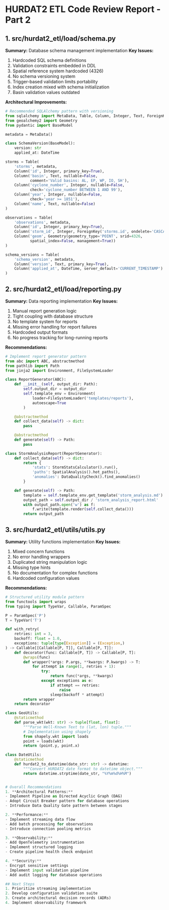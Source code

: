 # HURDAT2 ETL Code Review Report - Part 2

## 1. src/hurdat2_etl/load/schema.py
**Summary:** Database schema management implementation
**Key Issues:**
1. Hardcoded SQL schema definitions
2. Validation constraints embedded in DDL
3. Spatial reference system hardcoded (4326)
4. No schema versioning system
5. Trigger-based validation limits portability
6. Index creation mixed with schema initialization
7. Basin validation values outdated

**Architectural Improvements:**
```python
# Recommended SQLAlchemy pattern with versioning
from sqlalchemy import MetaData, Table, Column, Integer, Text, ForeignKey, DateTime
from geoalchemy2 import Geometry
from pydantic import BaseModel

metadata = MetaData()

class SchemaVersion(BaseModel):
    version: str
    applied_at: DateTime

storms = Table(
    'storms', metadata,
    Column('id', Integer, primary_key=True),
    Column('basin', Text, nullable=False,
           comment='Valid basins: AL, EP, WP, IO, SH'),
    Column('cyclone_number', Integer, nullable=False,
           check='cyclone_number BETWEEN 1 AND 99'),
    Column('year', Integer, nullable=False,
           check='year >= 1851'),
    Column('name', Text, nullable=False)
)

observations = Table(
    'observations', metadata,
    Column('id', Integer, primary_key=True),
    Column('storm_id', Integer, ForeignKey('storms.id', ondelete='CASCADE')),
    Column('geom', Geometry(geometry_type='POINT', srid=4326,
           spatial_index=False, management=True))
)

schema_versions = Table(
    'schema_version', metadata,
    Column('version', Text, primary_key=True),
    Column('applied_at', DateTime, server_default='CURRENT_TIMESTAMP')
)
```

## 2. src/hurdat2_etl/load/reporting.py
**Summary:** Data reporting implementation
**Key Issues:**
1. Manual report generation logic
2. Tight coupling with database structure
3. No template system for reports
4. Missing error handling for report failures
5. Hardcoded output formats
6. No progress tracking for long-running reports

**Recommendations:**
```python
# Implement report generator pattern
from abc import ABC, abstractmethod
from pathlib import Path
from jinja2 import Environment, FileSystemLoader

class ReportGenerator(ABC):
    def __init__(self, output_dir: Path):
        self.output_dir = output_dir
        self.template_env = Environment(
            loader=FileSystemLoader('templates/reports'),
            autoescape=True
        )

    @abstractmethod
    def collect_data(self) -> dict:
        pass

    @abstractmethod
    def generate(self) -> Path:
        pass

class StormAnalysisReport(ReportGenerator):
    def collect_data(self) -> dict:
        return {
            'stats': StormStatsCalculator().run(),
            'paths': SpatialAnalysis().hot_paths(),
            'anomalies': DataQualityCheck().find_anomalies()
        }

    def generate(self) -> Path:
        template = self.template_env.get_template('storm_analysis.md')
        output_path = self.output_dir / 'storm_analysis_report.html'
        with output_path.open('w') as f:
            f.write(template.render(self.collect_data()))
        return output_path
```

## 3. src/hurdat2_etl/utils/utils.py
**Summary:** Utility functions implementation
**Key Issues:**
1. Mixed concern functions
2. No error handling wrappers
3. Duplicated string manipulation logic
4. Missing type hints
5. No documentation for complex functions
6. Hardcoded configuration values

**Recommendations:**
```python
# Structured utility module pattern
from functools import wraps
from typing import TypeVar, Callable, ParamSpec

P = ParamSpec('P')
T = TypeVar('T')

def with_retry(
    retries: int = 3,
    backoff: float = 1.0,
    exceptions: tuple[type[Exception]] = (Exception,)
) -> Callable[[Callable[P, T]], Callable[P, T]]:
    def decorator(func: Callable[P, T]) -> Callable[P, T]:
        @wraps(func)
        def wrapper(*args: P.args, **kwargs: P.kwargs) -> T:
            for attempt in range(1, retries + 1):
                try:
                    return func(*args, **kwargs)
                except exceptions as e:
                    if attempt == retries:
                        raise
                    sleep(backoff * attempt)
        return wrapper
    return decorator

class GeoUtils:
    @staticmethod
    def parse_wkt(wkt: str) -> tuple[float, float]:
        """Parse Well-Known Text to (lat, lon) tuple."""
        # Implementation using shapely
        from shapely.wkt import loads
        point = loads(wkt)
        return (point.y, point.x)

class DateUtils:
    @staticmethod
    def hurdat2_to_datetime(date_str: str) -> datetime:
        """Convert HURDAT2 date format to datetime object."""
        return datetime.strptime(date_str, "%Y%m%d%H%M")


# Overall Recommendations
1. **Architectural Patterns:**
- Implement Pipeline as Directed Acyclic Graph (DAG)
- Adopt Circuit Breaker pattern for database operations
- Introduce Data Quality Gate pattern between stages

2. **Performance:**
- Implement streaming data flow
- Add batch processing for observations
- Introduce connection pooling metrics

3. **Observability:**
- Add OpenTelemetry instrumentation
- Implement structured logging
- Create pipeline health check endpoint

4. **Security:**
- Encrypt sensitive settings
- Implement input validation pipeline
- Add audit logging for database operations

## Next Steps
1. Prioritize streaming implementation
2. Develop configuration validation suite
3. Create architectural decision records (ADRs)
4. Implement observability framework
